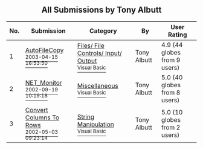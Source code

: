﻿<div align="center">

## All Submissions by Tony Albutt

</div>

No.  | Submission | Category | By   | User Rating
---- | ---------- | -------- | ---- | -----------
1 | [AutoFileCopy<br /><sup>2003-04-15 16:53:50</sup>](https://github.com/Planet-Source-Code/tony-albutt-autofilecopy__1-44760) | [Files/ File Controls/ Input/ Output<br /><sup>Visual Basic</sup>](../ByCategory/files-file-controls-input-output__1-3.md) | Tony Albutt | 4.9 (44 globes from 9 users)
2 | [NET\_Monitor<br /><sup>2002-09-19 10:19:18</sup>](https://github.com/Planet-Source-Code/tony-albutt-net-monitor__1-39198) | [Miscellaneous<br /><sup>Visual Basic</sup>](../ByCategory/miscellaneous__1-1.md) | Tony Albutt | 5.0 (40 globes from 8 users)
3 | [Convert Columns To Rows<br /><sup>2002-05-03 09:23:14</sup>](https://github.com/Planet-Source-Code/tony-albutt-convert-columns-to-rows__1-34392) | [String Manipulation<br /><sup>Visual Basic</sup>](../ByCategory/string-manipulation__1-5.md) | Tony Albutt | 5.0 (10 globes from 2 users)
